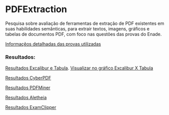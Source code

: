 # PDFExtraction
Pesquisa sobre avaliação de ferramentas de extração de PDF existentes em suas habilidades semânticas, para extrair textos, imagens, gráficos e tabelas de documentos PDF, com foco nas questões das provas do Enade. 

<a href="https://docs.google.com/spreadsheets/d/e/2PACX-1vQCx4DweLAFnEA2RrWQWvnOM25kc2hHPJSbl-ti4LJy1ewGAYUuv74i5lL29z9cZ5K88f2KrVBsx8ra/pubhtml?gid=647119142&single=true">Informaçẽos detalhadas das provas utilizadas</a>

### Resultados:

<a href="https://docs.google.com/spreadsheets/d/e/2PACX-1vQCx4DweLAFnEA2RrWQWvnOM25kc2hHPJSbl-ti4LJy1ewGAYUuv74i5lL29z9cZ5K88f2KrVBsx8ra/pubhtml?gid=1461374803&single=true">Resultados Excalibur e Tabula</a>. <a href="https://docs.google.com/spreadsheets/d/e/2PACX-1vQCx4DweLAFnEA2RrWQWvnOM25kc2hHPJSbl-ti4LJy1ewGAYUuv74i5lL29z9cZ5K88f2KrVBsx8ra/pubchart?oid=2082733200&format=interactive">Visualizar no gráfico Excalibur X Tabula</a>

<a href="https://docs.google.com/spreadsheets/d/e/2PACX-1vQCx4DweLAFnEA2RrWQWvnOM25kc2hHPJSbl-ti4LJy1ewGAYUuv74i5lL29z9cZ5K88f2KrVBsx8ra/pubhtml?gid=915779694&single=true">Resultados CyberPDF</a>

<a href="https://docs.google.com/spreadsheets/d/e/2PACX-1vQCx4DweLAFnEA2RrWQWvnOM25kc2hHPJSbl-ti4LJy1ewGAYUuv74i5lL29z9cZ5K88f2KrVBsx8ra/pubhtml?gid=1902115319&single=true">Resultados PDFMiner</a>

<a href="https://docs.google.com/spreadsheets/d/e/2PACX-1vQCx4DweLAFnEA2RrWQWvnOM25kc2hHPJSbl-ti4LJy1ewGAYUuv74i5lL29z9cZ5K88f2KrVBsx8ra/pubhtml?gid=465570072&single=true">Resultados Aletheia</a>

<a href="https://docs.google.com/spreadsheets/d/e/2PACX-1vQCx4DweLAFnEA2RrWQWvnOM25kc2hHPJSbl-ti4LJy1ewGAYUuv74i5lL29z9cZ5K88f2KrVBsx8ra/pubhtml?gid=1686664941&single=true">Resultados ExamClipper</a>
